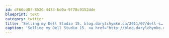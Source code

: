 ```yaml
---
id: df66cd0f-8526-4473-bd0a-9f78c9152dde
blueprint: text
category: twitter
title: 'Selling my Dell Studio 15. blog.darylchymko.ca/2011/07/dell-s… $350 Hey @CyruzDraxs @AdrianSchneider know anyone who would be interested?'
caption: 'Selling my Dell Studio 15. <a href="http://blog.darylchymko.ca/2011/07/dell-studio-15-for-sale/" title="http://blog.darylchymko.ca/2011/07/dell-studio-15-for-sale/" class="link link_untco">blog.darylchymko.ca/2011/07/dell-s…</a> $350 Hey @CyruzDraxs <span class="username username_linked">@<a href="https://twitter.com/AdrianSchneider" title="Adrian Schneider">AdrianSchneider</a></span> know anyone who would be interested?'
---
```


